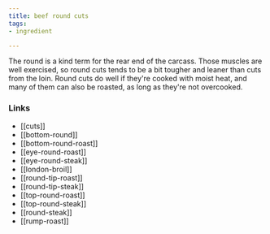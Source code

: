 ```yaml
---
title: beef round cuts
tags:
- ingredient

---
```

The round is a kind term for the rear end of the carcass. Those muscles are well exercised, so round cuts tends to be a bit tougher and leaner than cuts from the loin. Round cuts do well if they're cooked with moist heat, and many of them can also be roasted, as long as they're not overcooked.

### Links

* [[cuts]]
* [[bottom-round]]
* [[bottom-round-roast]]
* [[eye-round-roast]]
* [[eye-round-steak]]
* [[london-broil]]
* [[round-tip-roast]]
* [[round-tip-steak]]
* [[top-round-roast]]
* [[top-round-steak]]
* [[round-steak]]
* [[rump-roast]]
